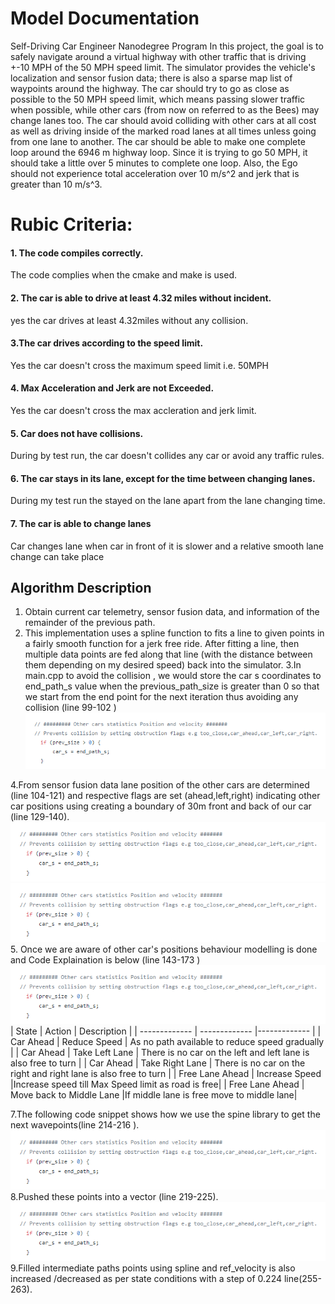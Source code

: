 [//]: # (Image References)

[code1]: ./img/1.PNG "Code 1"
[code2]: ./img/1.PNG "Code 2"
[code3]: ./img/1.PNG "Code 3"
[code4]: ./img/1.PNG "Code 4"
[code5]: ./img/1.PNG "Code 5"
[code6]: ./img/1.PNG "Code 6"


# Model Documentation
Self-Driving Car Engineer Nanodegree Program
In this project, the goal is to safely navigate around a virtual highway with other traffic that is driving +-10 MPH of the 50 MPH speed limit. The simulator provides the vehicle's localization and sensor fusion data; there is also a sparse map list of waypoints around the highway. The car should try to go as close as possible to the 50 MPH speed limit, which means passing slower traffic when possible, while other cars (from now on referred to as the Bees) may change lanes too. The car should avoid colliding with other cars at all cost as well as driving inside of the marked road lanes at all times unless going from one lane to another. The car should be able to make one complete loop around the 6946 m highway loop. Since it is trying to go 50 MPH, it should take a little over 5 minutes to complete one loop. Also, the Ego should not experience total acceleration over 10 m/s^2 and jerk that is greater than 10 m/s^3.   

# Rubic Criteria:

#### 1. The code compiles correctly.

The code complies when the cmake and make is used.

#### 2. The car is able to drive at least 4.32 miles without incident.

yes the car drives at least 4.32miles without any collision.

#### 3.The car drives according to the speed limit.

Yes the car doesn't cross the maximum speed limit i.e. 50MPH

#### 4. Max Acceleration and Jerk are not Exceeded.

Yes the car doesn't cross the max accleration and jerk limit.

#### 5. Car does not have collisions.

During by test run, the car doesn't collides any car or avoid any traffic rules.

#### 6. The car stays in its lane, except for the time between changing lanes.

During my test run the stayed on the lane apart from the lane changing time.

#### 7. The car is able to change lanes

Car changes lane when car in front of it is slower and a relative smooth lane change can take place

## Algorithm Description

1. Obtain current car telemetry, sensor fusion data, and information of the remainder of the previous path.
2. This implementation uses a spline function to fits a line to given points in a fairly smooth function for a jerk free ride. After fitting a line, then multiple data points are fed along that line (with the distance between them depending on my desired speed) back into the simulator.
3.In main.cpp to avoid the collision , we would store the car s coordinates to end_path_s value when the previous_path_size is greater than 0 so that we start from the end point for the next iteration thus avoiding any collision (line 99-102 )
![alt text][code1]

4.From sensor fusion data lane position of the other cars are determined (line 104-121) and respective flags are set (ahead,left,right) indicating other car positions using creating a boundary of 30m front and back of our car (line 129-140).
![alt text][code2]
![alt text][code3]
5. Once we are aware of other car's positions behaviour modelling is done and Code Explaination is below (line 143-173 )
![alt text][code4]   
| State  |  Action |     Description |
| ------------- | ------------- |------------- |
| Car Ahead  | Reduce Speed  | As no path available to reduce speed gradually |
| Car Ahead  | Take Left Lane | There is no car on the left and left lane is also free to turn |
| Car Ahead  | Take Right Lane | There is no car on the right and right lane is also free to turn |
| Free Lane Ahead | Increase Speed  |Increase speed till Max Speed limit as road is free|
| Free Lane Ahead | Move back to Middle Lane  |If middle lane is free move to middle lane|

7.The following code snippet shows how we use the spine library to get the next wavepoints(line 214-216 ).
![alt text][code5]
8.Pushed these points into a vector (line 219-225).
![alt text][code6]
9.Filled intermediate paths points using spline and ref_velocity is also increased /decreased as per state conditions with a step of 0.224 line(255-263).



